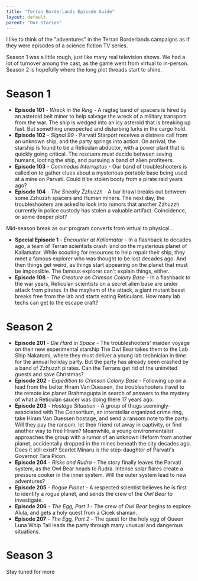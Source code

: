 ```yaml
---
title: "Terran Borderlands Episode Guide"
layout: default
parent: "Our Stories"
---
```


I like to think of the "adventures" in the Terran Borderlands campaigns as if they were episodes of a science fiction TV series.

Season 1 was a little rough, just like many real television shows. We had a lot of turnover among the cast, as the game went from virtual to in-person. Season 2 is hopefully where the long plot threads start to shine.


# Season 1

* **Episode 101** - *Wreck in the Ring* - A ragtag band of spacers is hired by an asteroid belt miner to help salvage the wreck of a military transport from the war. The ship is wedged into an icy asteroid that is breaking up fast. But something unexpected and disturbing lurks in the cargo hold.
* **Episode 102** - *Signal 99* - Parvati Starport receives a distress call from an unknown ship, and the party springs into action. On arrival, the starship is found to be a Reticulan abductor, with a power plant that is quickly going critical. The rescuers must decide between saving humans, looting the ship, and pursuing a band of alien profiteers.
* **Episode 103** - *Commodus Interruptus* - Our band of troubleshooters is called on to gather clues about a mysterious portable base being used at a mine on Parvati. Could it be stolen booty from a pirate raid years ago?
* **Episode 104** - *The Sneaky Zzhuzzh* - A bar brawl breaks out between some Zzhuzzh spacers and Human miners. The next day, the troubleshooters are asked to look into rumors that another Zzhuzzh currently in police custody has stolen a valuable artifact. Coincidence, or some deeper plot?

Mid-season break as our program converts from virtual to physical...

* **Special Episode 1** - *Encounter at Kallamatar* - In a flashback to decades ago, a team of Terran scientists crash land on the mysterious planet of Kallamatar. While scouting for resources to help repair their ship, they meet a famous explorer who was thought to be lost decades ago. And then things get weird, as things start appearing on the planet that must be impossible. The famous explorer can't explain things, either.
* **Episode 108** - *The Creature on Crimson Colony Base* - In a flashback to the war years, Reticulan scientists on a secret alien base are under attack from pirates. In the mayhem of the attack, a giant mutant beast breaks free from the lab and starts eating Reticulans. How many lab techs can get to the escape craft?


# Season 2

* **Episode 201** - *Die Hard in Space* - The troubleshooters' maiden voyage on their new experimental starship The Owl Bear takes them to the Lab Ship Nakatomi, where they must deliver a young lab technician in time for the annual holiday party. But the party has already been crashed by a band of Zzhuzzh pirates. Can the Terrans get rid of the uninvited guests and save Christmas?
* **Episode 202** - *Expedition to Crimson Colony Base* - Following up on a lead from the belter Hiram Van Duessen, the troubleshooters travel to the remote ice planet Brahmagupta in search of answers to the mystery of what a Reticulan saucer was doing there 17 years ago.
* **Episode 203** - *Hostage Situation* - A group of thugs seemingly-associated with The Consortium, an interstellar organized crime ring, take Hiram Van Duessen hostage, and send a ransom note to the party. Will they pay the ransom, let their friend rot away in captivity, or find another way to free Hiram? Meanwhile, a young environmentalist approaches the group with a rumor of an unknown lifeform from another planet, accidentally dropped in the mines beneath the city decades ago. Does it still exist? Scarlet Minaru is the step-daughter of Parvati's Governor Tara Picon.
* **Episode 204** - *Risks and Rudra* - The story finally leaves the Parvati system, as the Owl Bear heads to Rudra. Intense solar flares create a pressure cooker in the inner system. Will the outer system lead to new adventures?
* **Episode 205** - *Rogue Planet* - A respected scientist believes he is first to identify a rogue planet, and sends the crew of the *Owl Bear* to investigate.
* **Episode 206** - *The Egg, Part 1* - The crew of *Owl Bear* begins to explore Alula, and gets a holy quest from a Cicek shaman.
* **Episode 207** - *The Egg, Part 2* - The quest for the holy egg of Queen Luna Whip Tail leads the party through many unusual and dangerous situations. 


# Season 3

Stay tuned for more